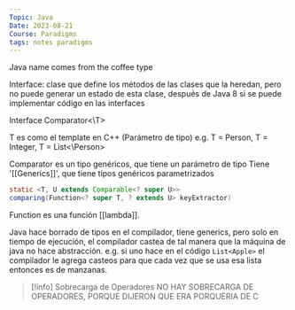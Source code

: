 ```yaml
---
Topic: Java
Date: 2023-08-21
Course: Paradigms
tags: notes paradigms
---
```


Java name comes from the coffee type

Interface: clase que define los métodos de las clases que la heredan, pero no puede generar un estado de esta clase, después de Java 8 si se puede implementar código en las interfaces

Interface Comparator<\T>

T es como el template en C++ (Parámetro de tipo)
e.g. T = Person, T = Integer, T = List<\Person>

Comparator es un tipo genéricos, que tiene un parámetro de tipo
Tiene '[[Generics]]', que tiene tipos genéricos parametrizados

```java
static <T, U extends Comparable<? super U>>
comparing(Function<? super T, ? extends U> keyExtractor)
```

Function es una función [[lambda]].

Java hace borrado de tipos en el compilador, tiene generics, pero solo en tiempo de ejecución, el compilador castea de tal manera que la máquina de java no hace abstracción.
e.g. si uno hace en el código `List<Apple>` el compilador le agrega casteos para que cada vez que se usa esa lista entonces es de manzanas. 

>[!info] Sobrecarga de Operadores
>NO HAY SOBRECARGA DE OPERADORES, PORQUE DIJERON QUE ERA PORQUERIA DE C



